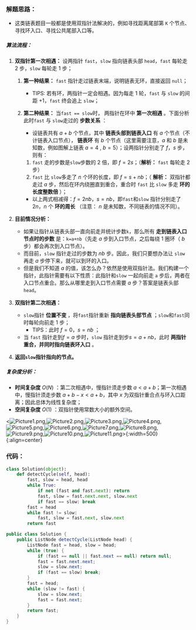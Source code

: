 ### 解题思路：

- 这类链表题目一般都是使用双指针法解决的，例如寻找距离尾部第 `K` 个节点、寻找环入口、寻找公共尾部入口等。

##### 算法流程：

1. **双指针第一次相遇：** 设两指针 `fast`，`slow` 指向链表头部 `head`，`fast` 每轮走 $2$ 步，`slow` 每轮走 $1$ 步；

   1. **第一种结果：** `fast` 指针走过链表末端，说明链表无环，直接返回 `null`；

      - TIPS: 若有环，两指针一定会相遇。因为每走 $1$ 轮，`fast` 与 `slow` 的间距 $+1$，`fast` 终会追上 `slow`；

   2. **第二种结果：** 当`fast == slow`时， 两指针在环中 **第一次相遇** 。下面分析此时`fast` 与 `slow`走过的 **步数关系** ：

      - 设链表共有 $a+b$ 个节点，其中 **链表头部到链表入口** 有 $a$ 个节点（不计链表入口节点）， **链表环** 有 $b$ 个节点（这里需要注意，$a$ 和 $b$ 是未知数，例如图解上链表 $a=4$ , $b=5$）；设两指针分别走了 $f$，$s$ 步，则有：

      1. `fast` 走的步数是`slow`步数的 $2$ 倍，即 $f = 2s$；（**解析：** `fast` 每轮走 $2$ 步）
      2. `fast` 比 `slow`多走了 $n$ 个环的长度，即 $f = s + nb$；（ **解析：** 双指针都走过 $a$ 步，然后在环内绕圈直到重合，重合时 `fast` 比 `slow` 多走 **环的长度整数倍** ）；

      - 以上两式相减得：$f = 2nb$，$s = nb$，即`fast`和`slow` 指针分别走了 $2n$，$n$ 个 **环的周长** （注意： $n$  是未知数，不同链表的情况不同）。

2. **目前情况分析：** 

   - 如果让指针从链表头部一直向前走并统计步数`k`，那么所有 **走到链表入口节点时的步数** 是：`k=a+nb`（先走 $a$ 步到入口节点，之后每绕 $1$ 圈环（ $b$ 步）都会再次到入口节点）。
   - 而目前，`slow` 指针走过的步数为 $nb$ 步。因此，我们只要想办法让 `slow` 再走  $a$  步停下来，就可以到环的入口。
   - 但是我们不知道 $a$  的值，该怎么办？依然是使用双指针法。我们构建一个指针，此指针需要有以下性质：此指针和`slow` 一起向前走 `a` 步后，两者在入口节点重合。那么从哪里走到入口节点需要 $a$ 步？答案是链表头部`head`。

3. **双指针第二次相遇：**

   - `slow`指针 **位置不变** ，将`fast`指针重新 **指向链表头部节点** ；`slow`和`fast`同时每轮向前走 $1$ 步；
     - TIPS：此时 $f = 0$，$s = nb$ ；
   - 当 `fast` 指针走到$f = a$ 步时，`slow` 指针走到步$s = a+nb$，此时 **两指针重合，并同时指向链表环入口** 。

4. **返回`slow`指针指向的节点。**

##### **复杂度分析：**

- **时间复杂度** $O(N)$ ：第二次相遇中，慢指针须走步数 $a < a + b$；第一次相遇中，慢指针须走步数 $a + b - x < a + b$，其中 $x$ 为双指针重合点与环入口距离；因此总体为线性复杂度；
- **空间复杂度** $O(1)$ ：双指针使用常数大小的额外空间。

<![Picture1.png](https://pic.leetcode-cn.com/a4788076d4f3ad247c2023f92bb1585d05c5132ece7ed1205e2e171e25648adc-Picture1.png),![Picture2.png](https://pic.leetcode-cn.com/4ccc10d8af901acf43f4db0e5cd0e3c537aeb2346f57ad66c92cb9cbba0f1f73-Picture2.png),![Picture3.png](https://pic.leetcode-cn.com/5bfd893f81962daed27dd9fc3c96e426b168f4e940e5ab7541c323ee416548ec-Picture3.png),![Picture4.png](https://pic.leetcode-cn.com/387bfbbe71b3f1d462f72472b8168b894b7c41907e8a66bb770cd7a7ad04d48d-Picture4.png),![Picture5.png](https://pic.leetcode-cn.com/54d3a446f6acf92de2e51e639fb4f05abffa468334a778bd74c63f990cd73276-Picture5.png),![Picture6.png](https://pic.leetcode-cn.com/9a319387f7fe8d3c3acb9d6bc0bc9f7471ccff6699115db724a99d2acb7b68ca-Picture6.png),![Picture7.png](https://pic.leetcode-cn.com/f3977a8e28b45952e01334c1c86d70e3e822c913f81318108052aea81e365788-Picture7.png),![Picture8.png](https://pic.leetcode-cn.com/114969493875dcdca1d1bea8fb997643975d25b4ddb185dd071a185ed435cccd-Picture8.png),![Picture9.png](https://pic.leetcode-cn.com/c7ab2f7023d5f8c7fcae71280b56c1ec6acf65f634ef82d61713fcff1ea2ee75-Picture9.png),![Picture10.png](https://pic.leetcode-cn.com/af490a825982d42be6baf7e87a3e1cf181420bb9f46aa0ccbb190719c8b4dd92-Picture10.png),![Picture11.png](https://pic.leetcode-cn.com/f31767986757b751bfec07f824714044611b4a54bf8e794b2f4684a175dde044-Picture11.png)>{:width=500}
{:align=center}

### 代码：

```Python []
class Solution(object):
    def detectCycle(self, head):
        fast, slow = head, head
        while True:
            if not (fast and fast.next): return
            fast, slow = fast.next.next, slow.next
            if fast == slow: break
        fast = head
        while fast != slow:
            fast, slow = fast.next, slow.next
        return fast
```

```Java []
public class Solution {
    public ListNode detectCycle(ListNode head) {
        ListNode fast = head, slow = head;
        while (true) {
            if (fast == null || fast.next == null) return null;
            fast = fast.next.next;
            slow = slow.next;
            if (fast == slow) break;
        }
        fast = head;
        while (slow != fast) {
            slow = slow.next;
            fast = fast.next;
        }
        return fast;
    }
}
```
